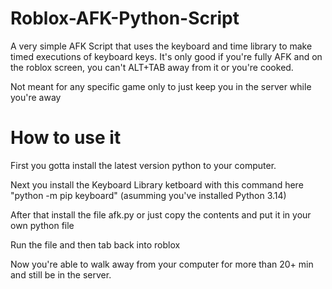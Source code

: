 # Roblox-AFK-Python-Script


A very simple AFK Script that uses the keyboard and time library to make timed executions of keyboard keys.
It's only good if you're fully AFK and on the roblox screen, you can't ALT+TAB away from it or you're cooked.

Not meant for any specific game only to just keep you in the server while you're away

# How to use it

First you gotta install the latest version python to your computer.

Next you install the Keyboard Library ketboard with this command here "python -m pip keyboard"
(asumming you've installed Python 3.14) 

After that install the file afk.py or just copy the contents and put it in your own python file 

Run the file and then tab back into roblox

Now you're able to walk away from your computer for more than 20+ min and still be in the server.
